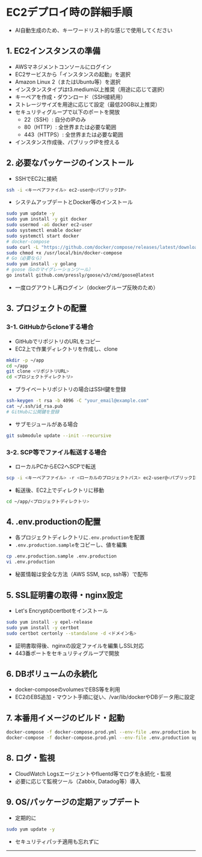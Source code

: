 # EC2デプロイ時の詳細手順
- AI自動生成のため、キーワードリスト的な感じで使用してください

## 1. EC2インスタンスの準備
- AWSマネジメントコンソールにログイン
- EC2サービスから「インスタンスの起動」を選択
- Amazon Linux 2（またはUbuntu等）を選択
- インスタンスタイプはt3.medium以上推奨（用途に応じて選択）
- キーペアを作成・ダウンロード（SSH接続用）
- ストレージサイズを用途に応じて設定（最低20GB以上推奨）
- セキュリティグループで以下のポートを開放
  - 22（SSH）: 自分のIPのみ
  - 80（HTTP）: 全世界または必要な範囲
  - 443（HTTPS）: 全世界または必要な範囲
- インスタンス作成後、パブリックIPを控える

## 2. 必要なパッケージのインストール
- SSHでEC2に接続
```sh
ssh -i <キーペアファイル> ec2-user@<パブリックIP>
```
- システムアップデートとDocker等のインストール
```sh
sudo yum update -y
sudo yum install -y git docker
sudo usermod -aG docker ec2-user
sudo systemctl enable docker
sudo systemctl start docker
# docker-compose
sudo curl -L "https://github.com/docker/compose/releases/latest/download/docker-compose-$(uname -s)-$(uname -m)" -o /usr/local/bin/docker-compose
sudo chmod +x /usr/local/bin/docker-compose
# Go（必要なら）
sudo yum install -y golang
# goose（Goのマイグレーションツール）
go install github.com/pressly/goose/v3/cmd/goose@latest
```
- 一度ログアウトし再ログイン（dockerグループ反映のため）

## 3. プロジェクトの配置

### 3-1. GitHubからcloneする場合
- GitHubでリポジトリのURLをコピー
- EC2上で作業ディレクトリを作成し、clone
```sh
mkdir -p ~/app
cd ~/app
git clone <リポジトリURL>
cd <プロジェクトディレクトリ>
```
- プライベートリポジトリの場合はSSH鍵を登録
```sh
ssh-keygen -t rsa -b 4096 -C "your_email@example.com"
cat ~/.ssh/id_rsa.pub
# GitHubに公開鍵を登録
```
- サブモジュールがある場合
```sh
git submodule update --init --recursive
```

### 3-2. SCP等でファイル転送する場合
- ローカルPCからEC2へSCPで転送
```sh
scp -i <キーペアファイル> -r <ローカルのプロジェクトパス> ec2-user@<パブリックIP>:~/app/
```
- 転送後、EC2上でディレクトリに移動
```sh
cd ~/app/<プロジェクトディレクトリ>
```

## 4. .env.productionの配置
- 各プロジェクトディレクトリに`.env.production`を配置
- `.env.production.sample`をコピーし、値を編集
```sh
cp .env.production.sample .env.production
vi .env.production
```
- 秘匿情報は安全な方法（AWS SSM, scp, ssh等）で配布

## 5. SSL証明書の取得・nginx設定
- Let's Encryptのcertbotをインストール
```sh
sudo yum install -y epel-release
sudo yum install -y certbot
sudo certbot certonly --standalone -d <ドメイン名>
```
- 証明書取得後、nginxの設定ファイルを編集しSSL対応
- 443番ポートをセキュリティグループで開放

## 6. DBボリュームの永続化
- docker-composeのvolumesでEBS等を利用
- EC2のEBS追加・マウント手順に従い、/var/lib/dockerやDBデータ用に設定

## 7. 本番用イメージのビルド・起動
```sh
docker-compose -f docker-compose.prod.yml --env-file .env.production build
docker-compose -f docker-compose.prod.yml --env-file .env.production up -d
```

## 8. ログ・監視
- CloudWatch Logsエージェントやfluentd等でログを永続化・監視
- 必要に応じて監視ツール（Zabbix, Datadog等）導入

## 9. OS/パッケージの定期アップデート
- 定期的に
```sh
sudo yum update -y
```
- セキュリティパッチ適用も忘れずに

---